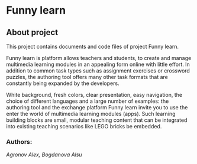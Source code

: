 # **Funny learn**
## About project
This project contains documents and code files of project Funny learn.

Funny learn is platform allows teachers and students, to create and manage multimedia learning modules in an appealing form online with little effort. In addition to common task types such as assignment exercises or crossword puzzles, the authoring tool offers many other task formats that are constantly being expanded by the developers.

White background, fresh colors, clear presentation, easy navigation, the choice of different languages and a large number of examples: the authoring tool and the exchange platform Funny learn invite you to use the enter the world of multimedia learning modules (apps). Such learning building blocks are small, modular teaching content that can be integrated into existing teaching scenarios like LEGO bricks be embedded.

### Authors: ###
*Agronov Alex, Bogdanova Alsu*
